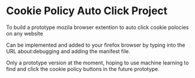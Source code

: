 # Cookie Policy Auto Click Project
To build a prototype mozila browser extention to auto click cookie polocies on any website

Can be implemented and added to your firefox browser by typing into the URL about:debugging and adding the manifest file.

Only a prototype version at the moment, hoping to use machine learning to find and click the cookie policy buttons in the future prototype.
